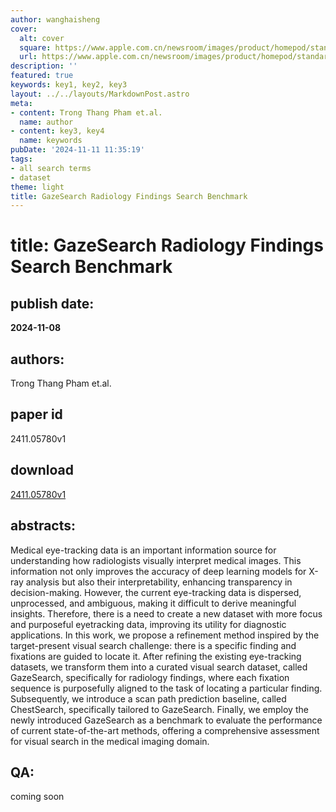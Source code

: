 ```yaml
---
author: wanghaisheng
cover:
  alt: cover
  square: https://www.apple.com.cn/newsroom/images/product/homepod/standard/Apple-HomePod-hero-230118_big.jpg.large_2x.jpg
  url: https://www.apple.com.cn/newsroom/images/product/homepod/standard/Apple-HomePod-hero-230118_big.jpg.large_2x.jpg
description: ''
featured: true
keywords: key1, key2, key3
layout: ../../layouts/MarkdownPost.astro
meta:
- content: Trong Thang Pham et.al.
  name: author
- content: key3, key4
  name: keywords
pubDate: '2024-11-11 11:35:19'
tags:
- all search terms
- dataset
theme: light
title: GazeSearch Radiology Findings Search Benchmark
---
```


# title: GazeSearch Radiology Findings Search Benchmark 
## publish date: 
**2024-11-08** 
## authors: 
  Trong Thang Pham et.al. 
## paper id
2411.05780v1
## download
[2411.05780v1](http://arxiv.org/abs/2411.05780v1)
## abstracts:
Medical eye-tracking data is an important information source for understanding how radiologists visually interpret medical images. This information not only improves the accuracy of deep learning models for X-ray analysis but also their interpretability, enhancing transparency in decision-making. However, the current eye-tracking data is dispersed, unprocessed, and ambiguous, making it difficult to derive meaningful insights. Therefore, there is a need to create a new dataset with more focus and purposeful eyetracking data, improving its utility for diagnostic applications. In this work, we propose a refinement method inspired by the target-present visual search challenge: there is a specific finding and fixations are guided to locate it. After refining the existing eye-tracking datasets, we transform them into a curated visual search dataset, called GazeSearch, specifically for radiology findings, where each fixation sequence is purposefully aligned to the task of locating a particular finding. Subsequently, we introduce a scan path prediction baseline, called ChestSearch, specifically tailored to GazeSearch. Finally, we employ the newly introduced GazeSearch as a benchmark to evaluate the performance of current state-of-the-art methods, offering a comprehensive assessment for visual search in the medical imaging domain.
## QA:
coming soon
